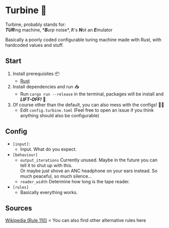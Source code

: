 # Turbine 🛫
Turbine, probably stands for: <br/>
***TUR***ing machine, \****B**urp* noise\*, ***I***t's ***N***ot an ***E***mulator

Basically a poorly coded configurable turing machine made with Rust, with hardcoded values and stuff. <br/>

## Start
1. Install prerequisites 📦
   * [Rust](https://www.rust-lang.org/tools/install)
2. Install dependencies and run 📥
   * Run `cargo run --release` in the terminal, packages will be install and ***LIFT-OFF!*** 🛫
3. Of course other than the default, you can also mess with the configs! 🔧🔥
   * Edit `config.turbine.toml` (Feel free to open an issue if you think anything should also be configurable)

## Config
* `[input]`: 
    * Input. What do you expect.
* `[behaviour]`
    * `output_iterations` Currently unused. Maybe in the future you can tell it to shut up with this. <br/>
Or maybe just shove an ANC headphone on your ears instead. So much peaceful, so much silence...
    * `reader_width` Determine how long is the tape reader.
* `[rules]`
    * Basically everything works.

## Sources
[Wikipedia (Rule 110)](https://en.wikipedia.org/wiki/Rule_110) \< You can also find other alternative rules here